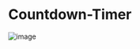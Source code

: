 # Countdown-Timer

![image](https://github.com/AnkitaSingh2000/Countdown-Timer/assets/89559467/1468572b-bb19-42fa-b52b-804b81e38a9b)
